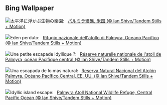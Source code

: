 ## Bing Wallpaper
![](https://www.bing.com/th?id=OHR.PalmyraAtoll_JA-JP7657576901_UHD.jpg&w=1000)太平洋に浮かぶ生物の楽園:&nbsp;&ensp;[パルミラ環礁, 米国 (© Ian Shive/Tandem Stills + Motion)](https://www.bing.com/th?id=OHR.PalmyraAtoll_JA-JP7657576901_UHD.jpg)
<br><br/>
![](https://www.bing.com/th?id=OHR.PalmyraAtoll_IT-IT5623392573_UHD.jpg&w=1000)Eden perduto:&nbsp;&ensp;[Rifugio nazionale dell'atollo di Palmyra, Oceano Pacifico (© Ian Shive/Tandem Stills + Motion)](https://www.bing.com/th?id=OHR.PalmyraAtoll_IT-IT5623392573_UHD.jpg)
<br><br/>
![](https://www.bing.com/th?id=OHR.PalmyraAtoll_FR-FR9486167153_UHD.jpg&w=1000)Une petite escapade idyllique ?:&nbsp;&ensp;[Réserve naturelle nationale de l'atoll de Palmyra, océan Pacifique central (© Ian Shive/Tandem Stills + Motion)](https://www.bing.com/th?id=OHR.PalmyraAtoll_FR-FR9486167153_UHD.jpg)
<br><br/>
![](https://www.bing.com/th?id=OHR.PalmyraAtoll_ES-ES2724340692_UHD.jpg&w=1000)Una escapada de lo más natural:&nbsp;&ensp;[Reserva Natural Nacional del Atolón Palmyra, Océano Pacífico Central, EE. UU. (© Ian Shive/Tandem Stills + Motion)](https://www.bing.com/th?id=OHR.PalmyraAtoll_ES-ES2724340692_UHD.jpg)
<br><br/>
![](https://www.bing.com/th?id=OHR.PalmyraAtoll_EN-GB5731259364_UHD.jpg&w=1000)Idyllic island escape:&nbsp;&ensp;[Palmyra Atoll National Wildlife Refuge, Central Pacific Ocean (© Ian Shive/Tandem Stills + Motion)](https://www.bing.com/th?id=OHR.PalmyraAtoll_EN-GB5731259364_UHD.jpg)
<br><br/>
